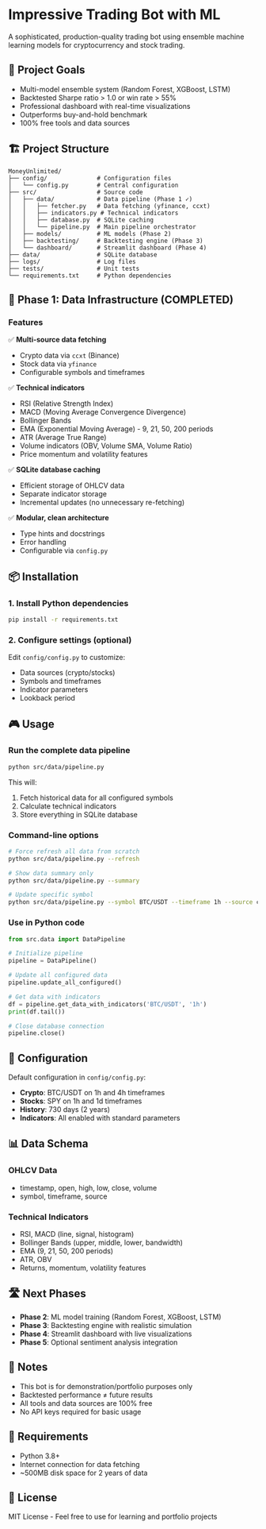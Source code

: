# Impressive Trading Bot with ML

A sophisticated, production-quality trading bot using ensemble machine learning models for cryptocurrency and stock trading.

## 🎯 Project Goals

- Multi-model ensemble system (Random Forest, XGBoost, LSTM)
- Backtested Sharpe ratio > 1.0 or win rate > 55%
- Professional dashboard with real-time visualizations
- Outperforms buy-and-hold benchmark
- 100% free tools and data sources

## 🏗️ Project Structure

```
MoneyUnlimited/
├── config/              # Configuration files
│   └── config.py        # Central configuration
├── src/                 # Source code
│   ├── data/            # Data pipeline (Phase 1 ✓)
│   │   ├── fetcher.py   # Data fetching (yfinance, ccxt)
│   │   ├── indicators.py # Technical indicators
│   │   ├── database.py  # SQLite caching
│   │   └── pipeline.py  # Main pipeline orchestrator
│   ├── models/          # ML models (Phase 2)
│   ├── backtesting/     # Backtesting engine (Phase 3)
│   └── dashboard/       # Streamlit dashboard (Phase 4)
├── data/                # SQLite database
├── logs/                # Log files
├── tests/               # Unit tests
└── requirements.txt     # Python dependencies
```

## 🚀 Phase 1: Data Infrastructure (COMPLETED)

### Features

✅ **Multi-source data fetching**
- Crypto data via `ccxt` (Binance)
- Stock data via `yfinance`
- Configurable symbols and timeframes

✅ **Technical indicators**
- RSI (Relative Strength Index)
- MACD (Moving Average Convergence Divergence)
- Bollinger Bands
- EMA (Exponential Moving Average) - 9, 21, 50, 200 periods
- ATR (Average True Range)
- Volume indicators (OBV, Volume SMA, Volume Ratio)
- Price momentum and volatility features

✅ **SQLite database caching**
- Efficient storage of OHLCV data
- Separate indicator storage
- Incremental updates (no unnecessary re-fetching)

✅ **Modular, clean architecture**
- Type hints and docstrings
- Error handling
- Configurable via `config.py`

## 📦 Installation

### 1. Install Python dependencies

```bash
pip install -r requirements.txt
```

### 2. Configure settings (optional)

Edit `config/config.py` to customize:
- Data sources (crypto/stocks)
- Symbols and timeframes
- Indicator parameters
- Lookback period

## 🎮 Usage

### Run the complete data pipeline

```bash
python src/data/pipeline.py
```

This will:
1. Fetch historical data for all configured symbols
2. Calculate technical indicators
3. Store everything in SQLite database

### Command-line options

```bash
# Force refresh all data from scratch
python src/data/pipeline.py --refresh

# Show data summary only
python src/data/pipeline.py --summary

# Update specific symbol
python src/data/pipeline.py --symbol BTC/USDT --timeframe 1h --source crypto
```

### Use in Python code

```python
from src.data import DataPipeline

# Initialize pipeline
pipeline = DataPipeline()

# Update all configured data
pipeline.update_all_configured()

# Get data with indicators
df = pipeline.get_data_with_indicators('BTC/USDT', '1h')
print(df.tail())

# Close database connection
pipeline.close()
```

## 🔧 Configuration

Default configuration in `config/config.py`:

- **Crypto**: BTC/USDT on 1h and 4h timeframes
- **Stocks**: SPY on 1h and 1d timeframes
- **History**: 730 days (2 years)
- **Indicators**: All enabled with standard parameters

## 📊 Data Schema

### OHLCV Data
- timestamp, open, high, low, close, volume
- symbol, timeframe, source

### Technical Indicators
- RSI, MACD (line, signal, histogram)
- Bollinger Bands (upper, middle, lower, bandwidth)
- EMA (9, 21, 50, 200 periods)
- ATR, OBV
- Returns, momentum, volatility features

## 🛣️ Next Phases

- **Phase 2**: ML model training (Random Forest, XGBoost, LSTM)
- **Phase 3**: Backtesting engine with realistic simulation
- **Phase 4**: Streamlit dashboard with live visualizations
- **Phase 5**: Optional sentiment analysis integration

## 📝 Notes

- This bot is for demonstration/portfolio purposes only
- Backtested performance ≠ future results
- All tools and data sources are 100% free
- No API keys required for basic usage

## 🔐 Requirements

- Python 3.8+
- Internet connection for data fetching
- ~500MB disk space for 2 years of data

## 📄 License

MIT License - Feel free to use for learning and portfolio projects
